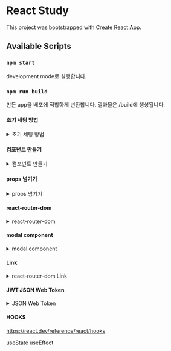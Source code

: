 # React Study

This project was bootstrapped with [Create React App](https://github.com/facebook/create-react-app).

## Available Scripts

### `npm start`

development mode로 실행합니다.

### `npm run build`

만든 app을 배포에 적합하게 변환합니다.
결과물은 /build에 생성됩니다.

#### 초기 세팅 방법

<details>
  <summary>초기 세팅 방법</summary>
  <div markdown="1">

1. node 설치 확인

   `node -v`

   버전이 나타나지 않는 다면 node 설치하기

2. 리액트 설치하기

   `npm install react`

3. 리액트 초기 환경 세팅하기

   `npx create-react-app 프로젝트이름`

   /프로젝트이름 안에 리액트 초기 환경을 만들어 줍니다.

4. 생성한 프로젝트로 이동

   `cd 프로젝트이름`

   이동 안 하고 `npm start`하면 오류 발생!

   프로젝트이름/package.json 안에 scripts에 `npm start`가 동작하게 되있기 때문에 오류가 발생합니다.

   ```
   "scripts": {
       "start": "react-scripts start",
       ...,
       }
   ```

+. index.css에 Reset CSS 적용하기

  </div>
</details>

#### 컴포넌트 만들기

<details>
<summary>컴포넌트 만들기</summary>
<div markdown="1">

1. src/Component 폴더 만들기
2. src/Component/makeComponent 폴더 만들기

   필수는 아니지만, 나중에 컴포넌트가 늘어나면 관리하기 편하게 하기위해 미리 분리

3. src/Component/makeComponent 안에 js 파일 만들기

   함수명의 시작은 대문자로, 마지막은 export default로 내보내기

```
function Button({children, ...props}) {
    return (
    <>
      <button className='Button'
        {...props}
      >{children}</button>
    </>
    );
  }

  export default Button;
```

</div>
</details>

#### props 넘기기

<details>
<summary>props 넘기기</summary>
<div markdown="1">

props를 받을 자식 컴포넌트의 함수에 props를 받을 수있게 하고

부모에서 import후 속성값으로 넣어주면 됩니다.

```
// props를 받을 자식 컴포넌트
function Button({children, ...props}) {
    return (
    <>
      <button className='Button'
        {...props}
      >{children}</button>
    </>
    );
  }

  export default Button;
```

```
// props를 넘길 부모
import Button from '../../Componet/button';

const HomePage = () =>{
    return(
        <>
        <h2>HomePage</h2>
        <Button name={'ㅁㄴㅇ'}/>
        </>
    );
};

export default HomePage;
```

</div>
</details>

#### react-router-dom

<details>
<summary>react-router-dom</summary>
<div markdown="1">

1. react-router-dom 설치

```
npm install react-router-dom
```

2. RouterProvider 설정

```
// main.js
import React from 'react';
import ReactDOM from 'react-dom/client';
import './index.css';
import { RouterProvider } from 'react-router-dom';
import rootRouter from './router/router';

const root = ReactDOM.createRoot(document.getElementById('root'));
root.render(
  <React.StrictMode>
    <RouterProvider router={rootRouter}/>
  </React.StrictMode>
);
```

3. src/router/router.js 생성

```
import { Route, createBrowserRouter, createRoutesFromElements } from "react-router-dom";
import Layout from '../Layouts/Layout.js'
import HomePage from '../Pages/Home/home.js'
import DetailPage from '../Pages/detail/detail.js'
const route = (
    <Route element={<Layout/>}>
        <Route path="/" element={<HomePage />} />
        <Route path="/detail" element={<DetailPage />} />
    </Route>
);

const rootRouter = createBrowserRouter(
    createRoutesFromElements(route));
export default rootRouter
```

`createBrowserRouter`DOM History API를 사용하여 URL을 업데이트하고 history 스택을 관리합니다.

`createRoutesFromElements`는 <Route> 요소에서 경로 객체를 생성하는 도우미입니다.
객체 대신 JSX로 경로를 생성하려는 경우 유용합니다.

</div>
</details>

#### modal component

<details>
<summary>modal component</summary>
<div markdown="1">

1. useState를 이용하여 모달on/off 관리하기
2. 모달의 내용이 있는 부분은 클릭해도 안 닫히도록 버블링 방지

   `onClick={(e) => e.stopPropagation()}`

   버블링(bubbling): 한 요소에 이벤트가 발생하면, 이 요소에 할당된 핸들러가 동작하고, 이어서 부모 요소의 핸들러가 동작합니다.
   가장 최상단의 조상 요소를 만날 때까지 이 과정이 반복되면서 요소 각각에 할당된 핸들러가 동작합니다.

```
// modal.js
import './modal.css';
import { useState } from 'react';

const Modal = ({children}) => {
    const [modalOpen, setmodalOpen] = useState(false)
    const showModal = () =>{
        setmodalOpen(!modalOpen);
    }

    return(
<>
<button onClick={showModal}>modal open</button>
{modalOpen &&
  <div className="modalBackground" onClick={showModal}>
      <div className="modalContainer"
      // 현재 이벤트가 캡처링/버블링 단계에서 더 이상 전파되지 않도록 방지
      onClick={(e) => e.stopPropagation()}>
          <h3>Modal</h3>
          <p>{children}</p>
          <Button onClick={showModal}>close modal</Button>
      </div>
  </div>
}
</>
    )
}

export default Modal;
```

3. z-index를 이용하여 모달창을 페이지 위에 띄우기
4. `position: abolute;` 로 CSS nomal flow에서 제외하기

```
.modalBackground{
    z-index: 1;
    background-color: rgba(0, 0, 0, 0.8);
    width: 100vw;
    height: 100vh;
    position: absolute;
    top:0;
    left: 0;
    display: flex;
    justify-content: center;
    align-items: center;
}
.modalContainer{
    z-index: 2;
    background-color: white;
    width: 300px;
}
```

</div>
</details>

#### Link

<details>
<summary>react-router-dom Link</summary>
<div markdown="1">

1. 사전 라우터 설정 필요

```JS
import { createBrowserRouter, createRoutesFromElements, Route } from "react-router-dom";

import App from "../App";
import Room from "../pages/Room";
import Lobby from "../pages/Lobby";

const route = (
    <Route>
        <Route path="/" element={<App />}></Route>
        <Route path="room" element={<Room />}></Route>
        <Route path="lobby" element={<Lobby />}></Route>
    </Route>
);

const rootRouter = createBrowserRouter(createRoutesFromElements(route));
export default rootRouter;
```

2. Link import 후 to에 라우터의 path 입력하여 사용

```JS
import { Link } from "react-router-dom"

<Link to='/lobby'>라우팅된 로비로</Link>
```

</div>
</details>

#### JWT JSON Web Token

<details>
<summary>JSON Web Token</summary>
<div markdown="1">

JWT는 JSON 데이터를 Base64 URL-safe Encode 를 통해 인코딩하여 직렬화한 것이며, 토큰 내부에는 위변조 방지를 위해 개인키를 통한 전자서명도 들어있다

[출쳐](https://inpa.tistory.com/entry/WEB-%F0%9F%93%9A-JWTjson-web-token-%EB%9E%80-%F0%9F%92%AF-%EC%A0%95%EB%A6%AC)

사용이유

- Self-contain: JWT 스스로 인증에 필요한 데이터를 가짐
- 세션과는 다르게 백엔드 서버가 바뀌어도 인증 가능
- 모바일 환경에서 다시 로그인 할 필요없음

JWT의 특징

- Header, Payload (Claim), signature
- base64형식으로 암호화

Access token, Refresh token
둘다 만료된 경우 재로그인

</div>
</details>

#### HOOKS

https://react.dev/reference/react/hooks

useState
useEffect
